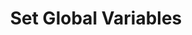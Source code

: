 ---
sidebar_position: 1
title: "Set Global Variables"
sidebar_label: "Set Global Variables"
description: "Define system-wide environment in Debian systems - establish global variables, system environment settings, and universal configuration parameters."
keywords:
  - "debian global variables"
  - "system-wide environment"
  - "global environment settings"
  - "system variables"
  - "universal configuration"
tags:
  - debian
  - global-variables
  - system-environment
  - environment-configuration
  - system-wide-settings
slug: /linux/debian/configuration/environment-variables/set-global-variables
---